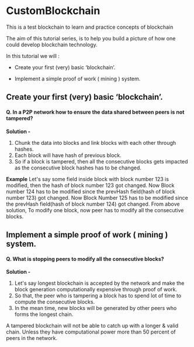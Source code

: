 
# CustomBlockchain

This is a test blockchain to learn and practice concepts of blockchain

The aim of this tutorial series, is to help you build a picture of how one could develop blockchain technology.

In this tutorial we will :

- Create your first (very) basic ‘blockchain’.

- Implement a simple proof of work ( mining ) system.

  
  

## Create your first (very) basic ‘blockchain’.

#### Q. In a P2P network how to ensure the data shared between peers is not tampered?
**Solution -** 
 1. Chunk the data into blocks and link blocks with each other through hashes.
 2. Each block will have hash of previous block. 
 3. So if a block is tampered, then all the consecutive blocks gets impacted as the consecutive block hashes has to be changed.

 **Example**
Let's say some field inside block with block number 123 is modified, then the hash of block number 123 got changed.
Now Block number 124 has to be modified since the prevHash field(hash of block number 123) got changed.
Now Block Number 125 has to be modified since the prevHash field(hash of block number 124) got changed.
From above solution, To modify one block, now peer has to modify all the consecutive blocks.

  
  
## Implement a simple proof of work ( mining ) system.

#### Q. What is stopping peers to modify all the consecutive blocks?
**Solution -** 

 1. Let's say longest blockchain is accepted by the network and make the block generation computationally expensive through proof of work.
 2.  So that, the peer who is tampering a block has to spend lot of time to compute the consecutive blocks.
 3.  In the mean time, new blocks will be generated by other peers who forms the longest chain.

A tampered blockchain will not be able to catch up with a longer & valid chain. Unless they have computational power more than 50 percent of peers in the network.
